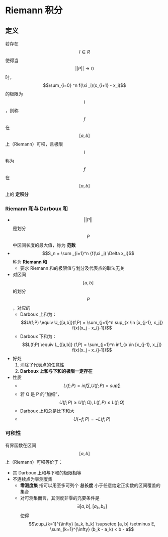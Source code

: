 # Riemann 积分
## 定义
若存在 $$I \in R$$ 使得当 $$||P|| \to 0$$ 时， $$\sum_{i=0} ^n f(\xi _i)(x_{i+1} - x_i)$$ 的极限为 $$I$$ ，则称 $$f$$ 在 $$[a,b]$$ 上（Riemann）可积，且极限 $$I$$ 称为 $$f$$ 在 $$[a,b]$$ 上的 **定积分**
### Riemann 和与 Darboux 和
- $$||P||$$ 是划分 $$P$$ 中区间长度的最大值，称为 **范数**
- $$S_n = \sum _{i=1}^n {f(\xi _i) \Delta x_i}$$ 称为 **Riemann 和**
	- 要求 Riemann 和的极限值与划分及代表点的取法无关
- 对区间 $$[a,b]$$ 的划分 $$P$$ ，对应的
	- Darboux 上和为： $$U(f;P) \equiv U_{[a,b]}(f,P) = \sum_{j=1}^n sup_{x \in [x_{j-1}, x_j]} f(x)(x_j - x_{j-1})$$
	- Darboux 下和为： $$L(f;P) \equiv L_{[a,b]} (f,P) = \sum_{j=1}^n inf_{x \in [x_{j-1}, x_j]} f(x)(x_j - x_{j-1})$$
- 好处
	1. 消除了代表点的任意性
	2. **Darboux 上和与下和的极限一定存在**
- 性质
	- $$L(f;P) = inf \sum, U(f;P) = sup \sum$$
	- 若 Q 是 P 的“加细”，$$U(f;P) ≥ U(f;Q), L(f,P) ≤ L(f;Q)$$
	- Darboux 上和总是比下和大
	- $$U(-f;P) = -L(f;P)$$
### 可积性
有界函数在区间 $$[a, b]$$ 上（Riemann）可积等价于：
- 其 Darboux 上和与下和的极限相等
- 不连续点为零测度集
	- **零测度集** 指可以用至多可列个 **总长度** 小于任意给定正实数的区间覆盖的集合
	- 对可测集而言，其测度非零的充要条件是 $$\exists [a, b], {[a_k, b_k]}$$ 使得 $$\cup_{k=1}^{\infty} [a_k, b_k] \supseteq [a, b] \setminus E, \sum_{k=1}^{\infty} (b_k - a_k) < b - a$$